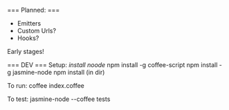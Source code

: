 === Planned: ===
 * Emitters
 * Custom Urls?
 * Hooks?
 
Early stages!


=== DEV ===
Setup:
*install noode*
npm install -g coffee-script
npm install -g jasmine-node
npm install (in dir)

To run:
coffee index.coffee

To test:
jasmine-node --coffee tests
